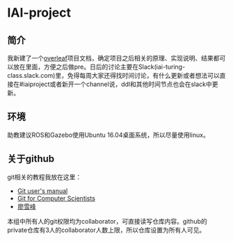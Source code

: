 # IAI-project

## 简介

我新建了一个[overleaf](https://www.overleaf.com/2352753512rbkykryzywzs)项目文档，确定项目之后相关的原理、实现说明、结果都可以放在里面，方便之后做pre。日后的讨论主要在Slack(iai-turing-class.slack.com)里，免得每周大家还得找时间讨论，有什么更新或者想法可以直接在#iaiproject或者新开一个channel说，ddl和其他时间节点也会在slack中更新。

## 环境

助教建议ROS和Gazebo使用Ubuntu 16.04桌面系统，所以尽量使用linux。

## 关于github

git相关的教程我放在这里：
* [Git user's manual](https://mirrors.edge.kernel.org/pub/software/scm/git/docs/user-manual.html)
* [Git for Computer Scientists](https://eagain.net/articles/git-for-computer-scientists/)
* [廖雪峰](https://www.liaoxuefeng.com/wiki/896043488029600)

本组中所有人的git权限均为collaborator，可直接读写仓库内容。github的private仓库有3人的collaborator人数上限，所以仓库设置为所有人可见。
